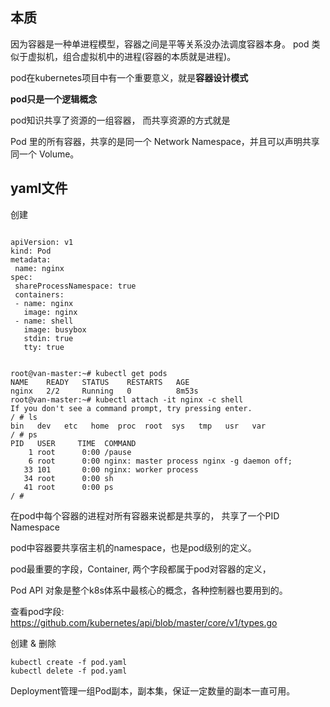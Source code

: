 
## 本质
因为容器是一种单进程模型，容器之间是平等关系没办法调度容器本身。
pod 类似于虚拟机，组合虚拟机中的进程(容器的本质就是进程)。

pod在kubernetes项目中有一个重要意义，就是**容器设计模式**

**pod只是一个逻辑概念**

pod知识共享了资源的一组容器， 而共享资源的方式就是

Pod 里的所有容器，共享的是同一个 Network Namespace，并且可以声明共享同一个 Volume。



## yaml文件

创建
 ```
 
apiVersion: v1
kind: Pod
metadata:
  name: nginx
spec:
  shareProcessNamespace: true
  containers:
  - name: nginx
    image: nginx
  - name: shell
    image: busybox
    stdin: true
    tty: true
 ```



```

root@van-master:~# kubectl get pods
NAME    READY   STATUS    RESTARTS   AGE
nginx   2/2     Running   0          8m53s
root@van-master:~# kubectl attach -it nginx -c shell
If you don't see a command prompt, try pressing enter.
/ # ls
bin   dev   etc   home  proc  root  sys   tmp   usr   var
/ # ps
PID   USER     TIME  COMMAND
    1 root      0:00 /pause
    6 root      0:00 nginx: master process nginx -g daemon off;
   33 101       0:00 nginx: worker process
   34 root      0:00 sh
   41 root      0:00 ps
/ #
```
在pod中每个容器的进程对所有容器来说都是共享的，  共享了一个PID Namespace

pod中容器要共享宿主机的namespace，也是pod级别的定义。

pod最重要的字段，Container, 两个字段都属于pod对容器的定义，

Pod API 对象是整个k8s体系中最核心的概念，各种控制器也要用到的。

查看pod字段:
https://github.com/kubernetes/api/blob/master/core/v1/types.go

创建 & 删除

```
kubectl create -f pod.yaml
kubectl delete -f pod.yaml
```

Deployment管理一组Pod副本，副本集，保证一定数量的副本一直可用。



